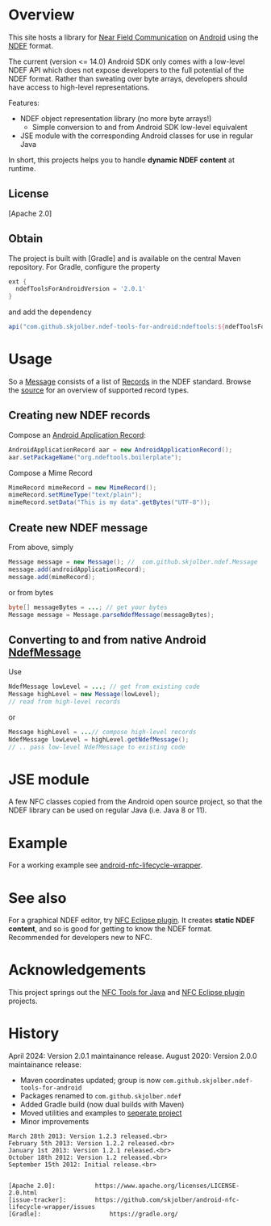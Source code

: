 

# Overview
This site hosts a library for [Near Field Communication](http://en.wikipedia.org/wiki/Near_field_communication) on [Android](http://www.android.com/) using the [NDEF](http://developer.android.com/reference/android/nfc/tech/Ndef.html) format.

The current (version <= 14.0) Android SDK only comes with a low-level NDEF API which does not expose developers to the full potential of the NDEF format. Rather than sweating over byte arrays, developers should have access to high-level representations.

Features:
  * NDEF object representation library (no more byte arrays!)
    * Simple conversion to and from Android SDK low-level equivalent
  * JSE module with the corresponding Android classes for use in regular Java

In short, this projects helps you to handle __dynamic NDEF content__ at runtime.

## License
[Apache 2.0]

## Obtain
The project is built with [Gradle] and is available on the central Maven repository.  For Gradle, configure the property

```groovy
ext {
  ndefToolsForAndroidVersion = '2.0.1'
}
```

and add the dependency

```groovy
api("com.github.skjolber.ndef-tools-for-android:ndeftools:${ndefToolsForAndroidVersion}")
```

# Usage
So a [Message](https://github.com/skjolber/ndef-tools-for-android/blob/master/ndef/src/main/java/com/github/skjolber/ndef/Message.java) consists of a list of [Records](https://github.com/skjolber/ndef-tools-for-android/blob/master/ndef/src/main/java/com/github/skjolber/ndef/Record.java) in the NDEF standard. Browse the [source](https://github.com/skjolber/ndef-tools-for-android/tree/master/ndef/src/main/java/com/github/skjolber/ndef) for an overview of supported record types.

## Creating new NDEF records
Compose an [Android Application Record](http://developer.android.com/guide/topics/connectivity/nfc/nfc.html#aar):

```java
AndroidApplicationRecord aar = new AndroidApplicationRecord();
aar.setPackageName("org.ndeftools.boilerplate");
```

Compose a Mime Record
```java
MimeRecord mimeRecord = new MimeRecord();
mimeRecord.setMimeType("text/plain");
mimeRecord.setData("This is my data".getBytes("UTF-8"));
```

## Create new NDEF message
From above, simply

```java
Message message = new Message(); //  com.github.skjolber.ndef.Message
message.add(androidApplicationRecord);
message.add(mimeRecord);
```
or from bytes

```java
byte[] messageBytes = ...; // get your bytes
Message message = Message.parseNdefMessage(messageBytes);
```

## Converting to and from native Android [NdefMessage](http://developer.android.com/reference/android/nfc/NdefMessage.html)
Use

```java
NdefMessage lowLevel = ...; // get from existing code
Message highLevel = new Message(lowLevel);
// read from high-level records
```
or

```java
Message highLevel = ...// compose high-level records
NdefMessage lowLevel = highLevel.getNdefMessage();
// .. pass low-level NdefMessage to existing code
```

# JSE module
A few NFC classes copied from the Android open source project, so that the NDEF library can be used on regular Java (i.e. Java 8 or 11). 

# Example
For a working example see [android-nfc-lifecycle-wrapper](https://github.com/skjolber/android-nfc-lifecycle-wrapper).

# See also
For a graphical NDEF editor, try [NFC Eclipse plugin](https://github.com/skjolber/nfc-eclipse-plugin). It creates __static NDEF content__, and so is good for getting to know the NDEF format. Recommended for developers new to NFC.

# Acknowledgements
This project springs out the [NFC Tools for Java](https://github.com/grundid/nfctools) and [NFC Eclipse plugin](https://github.com/skjolber/nfc-eclipse-plugin) projects.

# History
April 2024: Version 2.0.1 maintainance release.
August 2020: Version 2.0.0 maintainance release: 
  * Maven coordinates updated; group is now `com.github.skjolber.ndef-tools-for-android`
  * Packages renamed to `com.github.skjolber.ndef`
  * Added Gradle build (now dual builds with Maven)
  * Moved utilities and examples to [seperate project](https://github.com/skjolber/android-nfc-lifecycle-wrapper)
  * Minor improvements
~~~~
March 28th 2013: Version 1.2.3 released.<br>
February 5th 2013: Version 1.2.2 released.<br>
January 1st 2013: Version 1.2.1 released.<br>
October 18th 2012: Version 1.2 released.<br>
September 15th 2012: Initial release.<br>


[Apache 2.0]:           https://www.apache.org/licenses/LICENSE-2.0.html
[issue-tracker]:        https://github.com/skjolber/android-nfc-lifecycle-wrapper/issues
[Gradle]:                   https://gradle.org/
